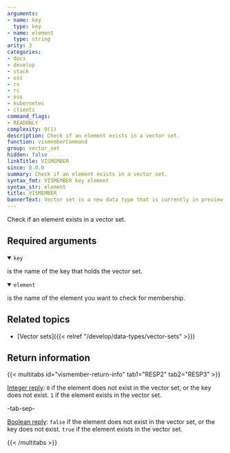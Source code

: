 ```yaml
---
arguments:
- name: key
  type: key
- name: element
  type: string
arity: 3
categories:
- docs
- develop
- stack
- oss
- rs
- rc
- oss
- kubernetes
- clients
command_flags:
- READONLY
complexity: O(1)
description: Check if an element exists in a vector set.
function: vismemberCommand
group: vector_set
hidden: false
linkTitle: VISMEMBER
since: 8.0.0
summary: Check if an element exists in a vector set.
syntax_fmt: VISMEMBER key element
syntax_str: element
title: VISMEMBER
bannerText: Vector set is a new data type that is currently in preview and may be subject to change.
---
```


Check if an element exists in a vector set.

## Required arguments

<details open>
<summary><code>key</code></summary>

is the name of the key that holds the vector set.
</details>

<details open>
<summary><code>element</code></summary>

is the name of the element you want to check for membership.
</details>

## Related topics

- [Vector sets]({{< relref "/develop/data-types/vector-sets" >}})

## Return information

{{< multitabs id="vismember-return-info" 
    tab1="RESP2" 
    tab2="RESP3" >}}

[Integer reply](../../develop/reference/protocol-spec#integers): `0` if the element does not exist in the vector set, or the key does not exist. `1` if the element exists in the vector set.

-tab-sep-

[Boolean reply](../../develop/reference/protocol-spec#booleans): `false` if the element does not exist in the vector set, or the key does not exist. `true` if the element exists in the vector set.

{{< /multitabs >}}
